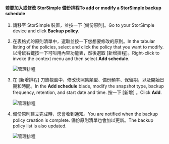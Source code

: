 
<!--author=alkohli last changed: 01/02/17-->

#### <a name="to-add-or-modify-a-storsimple-backup-schedule"></a><span data-ttu-id="02ba1-101">若要加入或修改 StorSimple 備份排程</span><span class="sxs-lookup"><span data-stu-id="02ba1-101">To add or modify a StorSimple backup schedule</span></span>

1. <span data-ttu-id="02ba1-102">請移至 StorSimple 裝置，並按一下 [備份原則]。</span><span class="sxs-lookup"><span data-stu-id="02ba1-102">Go to your StorSimple device and click **Backup policy**.</span></span>

2. <span data-ttu-id="02ba1-103">在表格式的原則清單中，選取並按一下您想要修改的原則。</span><span class="sxs-lookup"><span data-stu-id="02ba1-103">In the tabular listing of the policies, select and click the policy that you want to modify.</span></span> <span data-ttu-id="02ba1-104">以滑鼠右鍵按一下可叫用內容功能表，然後選取 [新增排程]。</span><span class="sxs-lookup"><span data-stu-id="02ba1-104">Right-click to invoke the context menu and then select **Add schedule**.</span></span>

    ![管理排程](./media/storsimple-8000-add-modify-backup-schedule-u2/addschedule1.png)

3. <span data-ttu-id="02ba1-106">在 [新增排程] 刀鋒視窗中，修改快照集類型、備份頻率、保留期，以及開始日期和時間。</span><span class="sxs-lookup"><span data-stu-id="02ba1-106">In the **Add schedule** blade, modify the snapshot type, backup frequency, retention, and start date and time.</span></span> <span data-ttu-id="02ba1-107">按一下 [新增] 。</span><span class="sxs-lookup"><span data-stu-id="02ba1-107">Click **Add**.</span></span>

    ![管理排程](./media/storsimple-8000-add-modify-backup-schedule-u2/addschedule5.png)

4. <span data-ttu-id="02ba1-109">備份原則建立完成時，您會收到通知。</span><span class="sxs-lookup"><span data-stu-id="02ba1-109">You are notified when the backup policy creation is complete.</span></span> <span data-ttu-id="02ba1-110">備份原則清單也會加以更新。</span><span class="sxs-lookup"><span data-stu-id="02ba1-110">The backup policy list is also updated.</span></span>

    ![管理排程](./media/storsimple-8000-add-modify-backup-schedule-u2/addschedule4.png)

